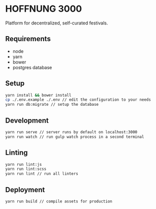 # HOFFNUNG 3000

Platform for decentralized, self-curated festivals.

## Requirements

* node
* yarn
* bower
* postgres database

## Setup

```bash
yarn install && bower install
cp ./.env.example ./.env // edit the configuration to your needs
yarn run db:migrate // setup the database
```

## Development

```bash
yarn run serve // server runs by default on localhost:3000
yarn run watch // run gulp watch process in a second terminal
```

## Linting

```bash
yarn run lint:js
yarn run lint:scss
yarn run lint // run all linters
```

## Deployment

```bash
yarn run build // compile assets for production
```
